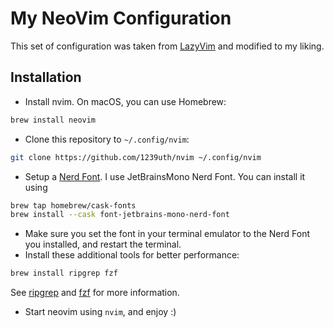 # My NeoVim Configuration

This set of configuration was taken from [LazyVim](https://github.com/LazyVim/LazyVim) and modified to my liking.

## Installation

- Install nvim. On macOS, you can use Homebrew:
```bash
brew install neovim
```
- Clone this repository to `~/.config/nvim`:
```bash
git clone https://github.com/1239uth/nvim ~/.config/nvim
```

- Setup a [Nerd Font](https://www.nerdfonts.com/). I use JetBrainsMono Nerd Font. You can install it using
```bash
brew tap homebrew/cask-fonts
brew install --cask font-jetbrains-mono-nerd-font
```
- Make sure you set the font in your terminal emulator to the Nerd Font you installed, and restart the terminal.
- Install these additional tools for better performance:
```bash
brew install ripgrep fzf
```
See [ripgrep](https://github.com/BurntSushi/ripgrep) and [fzf](https://github.com/junegunn/fzf) for more information.

- Start neovim using `nvim`, and enjoy :)
